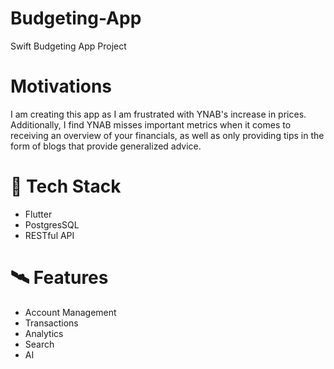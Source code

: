 # Budgeting-App
Swift Budgeting App Project

# Motivations
I am creating this app as I am frustrated with YNAB's increase in prices. Additionally, I find YNAB misses important metrics when it comes to receiving an overview of your financials, as well as only providing tips in the form of blogs that provide generalized advice. 

# 🚀 Tech Stack
- Flutter
- PostgresSQL
- RESTful API

# 🛰️ Features
- Account Management
- Transactions
- Analytics
- Search
- AI
